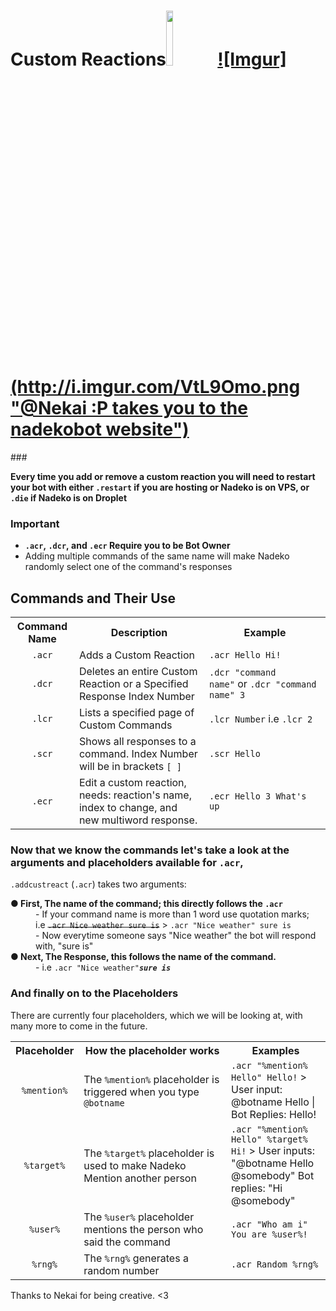 <h1>Custom Reactions<img src="http://i.imgur.com/1T2L3xR.png" style="width:15%;  height:auto;"> <span style="width:100%"><a href="https://nadekobot.xyz/">
<img src="http://i.imgur.com/VtL9Omo.png"  width="0" height="0" border="0">![Imgur](http://i.imgur.com/VtL9Omo.png "@Nekai :P takes you to the nadekobot website")</h1></a></span>
###<p><strong>Every time you add or remove a custom reaction you will need to restart your bot with either <code>.restart</code> if you are hosting or Nadeko is on VPS, or <code>.die</code> if Nadeko is on Droplet</strong></p>
<h3>Important</h3>
<ul style="list-style-type:disc">
<li><strong><code>.acr</code>,&nbsp;<code>.dcr</code>,&nbsp;and <code>.ecr</code> Require you to be Bot Owner</strong></li>
<li>Adding multiple commands of the same name will make Nadeko randomly select one of the command's responses</li>
</ul>
<h2>Commands and Their Use</h2>
<table>
<tr>
<th>Command Name</th>
<th>Description</th>
<th>Example</th>
</tr><tr>
<td align="center"><code>.acr</code></td>
<td>Adds a Custom Reaction</td>
<td><code>.acr Hello Hi!</code></td>
</tr><tr>
<td align="center"><code>.dcr</code></td>
<td>Deletes an entire Custom Reaction or a Specified Response Index Number</td>
<td><code>.dcr "command name"</code>&nbsp;or&nbsp;<code>.dcr "command name" 3</code></td>
</tr><tr>
<td align="center"><code>.lcr</code></td>
<td>Lists a specified page of Custom Commands</td>
<td><code>.lcr Number</code>&nbsp;i.e&nbsp;<code>.lcr 2</code></td>
</tr><tr>
<td align="center"><code>.scr</code></td>
<td>Shows all responses to a command.&nbsp;Index Number will be in brackets <code>[&nbsp;]</code></td>
<td><code>.scr Hello</code></td>
</tr><tr>
<td align="center"><code>.ecr</code></td>
<td>Edit a custom reaction, needs: reaction's name, index to change, and new multiword response.</td>
<td><code>.ecr&nbsp;Hello&nbsp;3&nbsp;What's up</code></td></table>
<h3>Now that we know the commands let's take a look at the arguments and placeholders available for <code>.acr</code>,</h3>
<p><code>.addcustreact</code>&nbsp;(<code>.acr</code>)&nbsp;takes two arguments:
<dl>
<dt><strong>●&nbsp;First, The name of the command; this directly follows the <code>.acr</code></strong></dt>
<dd>-&nbsp;If your command name is more than 1 word use quotation marks;<br> i.e <del><code>.acr Nice weather sure is</code></del> > <code>.acr "Nice weather" sure is</code></dd>
<dd>-&nbsp;Now everytime someone says "Nice weather" the bot will respond with, "sure is"</dd>
<dt><strong>●&nbsp;Next, The Response, this follows the name of the command.</strong><dt>
<dd>-&nbsp;i.e <code>.acr "Nice weather"</code><b><i><code>sure is</code></i></b></dd></dl><p>
<h3>And finally on to the Placeholders</h3>
<p>There are currently four placeholders, which we will be looking at, with many more to come in the future.<p>
<table>
<tr>
<th>Placeholder</th>
<th>How the placeholder works</th>
<th>Examples</th>
</tr><tr>
<td align="center"><code>%mention%</code></td>
<td>The&nbsp;<code>%mention%</code>&nbsp;placeholder is triggered when you type <code>@botname</code></td>
<td><code>.acr "%mention% Hello" Hello!</code> > User input: @botname Hello | Bot Replies: Hello!</td>
</tr><tr>
<td align="center"><code>%target%</code></td>
<td>The <code>%target%</code> placeholder is used to make Nadeko Mention another person</td>
<td><code>.acr "%mention% Hello" %target% Hi!</code> > User inputs: "@botname Hello @somebody" 
 Bot replies: "Hi @somebody"</td>
 </tr><tr>
 <td align="center"><code>%user%</code></td>
 <td>The <code>%user%</code> placeholder mentions the person who said the command</td>
 <td><code>.acr "Who am i" You are %user%!</code></td>
 </tr><tr>
 <td align="center"><code>%rng%</code></td>
 <td>The <code>%rng%</code> generates a random number</td>
 <td><code>.acr Random %rng%</code>
 </tr></table>
 
 Thanks to Nekai for being creative. <3

